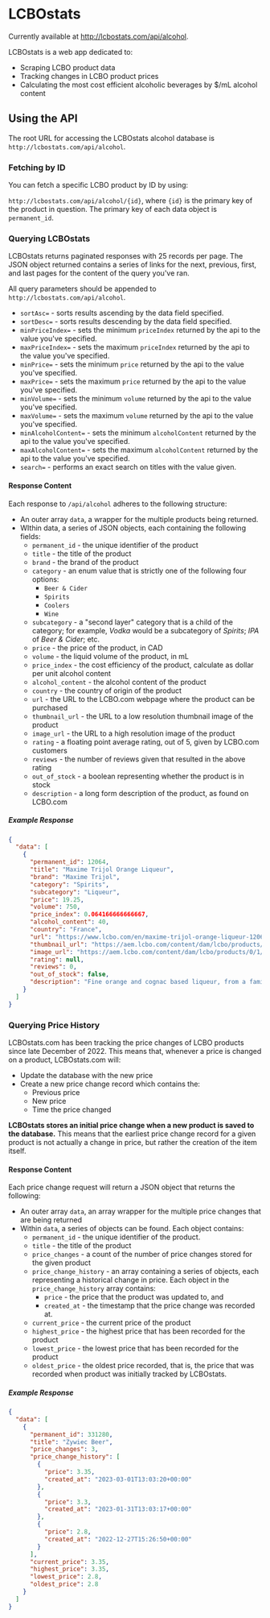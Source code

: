 # LCBOstats

Currently available at http://lcbostats.com/api/alcohol.

LCBOstats is a web app dedicated to:

- Scraping LCBO product data
- Tracking changes in LCBO product prices
- Calculating the most cost efficient alcoholic beverages by $/mL alcohol content

## Using the API

The root URL for accessing the LCBOstats alcohol database is `http://lcbostats.com/api/alcohol`.

### Fetching by ID

You can fetch a specific LCBO product by ID by using:

`http://lcbostats.com/api/alcohol/{id}`, where `{id}` is the primary key of
the product in question. The primary key of each data object is `permanent_id`.

### Querying LCBOstats

LCBOstats returns paginated responses with 25 records per page. The JSON object returned
contains a series of links for the next, previous, first, and last pages for the content
of the query you've ran.

All query parameters should be appended to `http://lcbostats.com/api/alcohol`.

- `sortAsc=` - sorts results ascending by the data field specified.
- `sortDesc=` - sorts results descending by the data field specified.
- `minPriceIndex=` - sets the minimum `priceIndex` returned by the api to the value
  you've specified.
- `maxPriceIndex=` - sets the maximum `priceIndex` returned by the api to the value
  you've specified.
- `minPrice=` - sets the minimum `price` returned by the api to the value
  you've specified.
- `maxPrice=` - sets the maximum `price` returned by the api to the value
  you've specified.
- `minVolume=`  - sets the minimum `volume` returned by the api to the value
  you've specified.
- `maxVolume=`  - sets the maximum `volume` returned by the api to the value
  you've specified.
- `minAlcoholContent=` - sets the minimum `alcoholContent` returned by the api
  to the value you've specified.
- `maxAlcoholContent=` - sets the maximum `alcoholContent` returned by the api
  to the value you've specified.
- `search=` - performs an exact search on titles with the value given.

#### Response Content

Each response to `/api/alcohol` adheres to the following structure:

- An outer array `data`, a wrapper for the multiple products being returned.
- WIthin data, a series of JSON objects, each containing the following fields:
  - `permanent_id` - the unique identifier of the product
  - `title` - the title of the product
  - `brand` - the brand of the product
  - `category` - an enum value that is strictly one of the following four options:
    - `Beer & Cider`
    - `Spirits`
    - `Coolers`
    - `Wine`
  - `subcategory` - a "second layer" category that is a child of the category; for
  example, *Vodka* would be a subcategory of *Spirits*; *IPA* of *Beer & Cider*; etc.
  - `price` - the price of the product, in CAD
  - `volume` - the liquid volume of the product, in mL
  - `price_index` - the cost efficiency of the product, calculate as dollar per unit alcohol content
  - `alcohol_content` - the alcohol content of the product
  - `country` - the country of origin of the product
  - `url` - the URL to the LCBO.com webpage where the product can be purchased
  - `thumbnail_url` - the URL to a low resolution thumbnail image of the product
  - `image_url` - the URL to a high resolution image of the product
  - `rating` - a floating point average rating, out of 5, given by LCBO.com customers 
  - `reviews` - the number of reviews given that resulted in the above rating
  - `out_of_stock` - a boolean representing whether the product is in stock
  - `description` - a long form description of the product, as found on LCBO.com

##### Example Response

```json
{
  "data": [
    {
      "permanent_id": 12064,
      "title": "Maxime Trijol Orange Liqueur",
      "brand": "Maxime Trijol",
      "category": "Spirits",
      "subcategory": "Liqueur",
      "price": 19.25,
      "volume": 750,
      "price_index": 0.064166666666667,
      "alcohol_content": 40,
      "country": "France",
      "url": "https://www.lcbo.com/en/maxime-trijol-orange-liqueur-12064",
      "thumbnail_url": "https://aem.lcbo.com/content/dam/lcbo/products/0/1/2/0/012064.jpg.thumb.319.319.png",
      "image_url": "https://aem.lcbo.com/content/dam/lcbo/products/0/1/2/0/012064.jpg.thumb.1280.1280.png",
      "rating": null,
      "reviews": 0,
      "out_of_stock": false,
      "description": "Fine orange and cognac based liqueur, from a family-run firm that was founded in 1859. Quite perfumed with upfront aromas and flavours of orange, followed by notes of light spice, vanilla and bergamot tea. The palate is sweet and rounded with intense flavours of orange and spice. Serve chilled, on ice or use in a cocktail."
    }
  ]
}
```

### Querying Price History

LCBOstats.com has been tracking the price changes of LCBO products since late December
of 2022. This means that, whenever a price is changed on a product, LCBOstats.com will:

- Update the database with the new price
- Create a new price change record which contains the:
    - Previous price
    - New price
    - Time the price changed

**LCBOstats stores an initial price change when a new product is saved to the database.**
This means that the earliest price change record for a given product is not actually a
change in price, but rather the creation of the item itself.

#### Response Content

Each price change request will return a JSON object that returns the following:

- An outer array `data`, an array wrapper for the multiple price changes that are being
  returned
- Within `data`, a series of objects can be found. Each object contains:
    - `permanent_id` - the unique identifier of the product.
    - `title` - the title of the product
    - `price_changes` - a count of the number of price changes stored for the given product
    - `price_change_history` - an array containing a series of objects, each representing
      a historical change in price. Each object in the `price_change_history` array contains:
        - `price` - the price that the product was updated to, and
        - `created_at` - the timestamp that the price change was recorded at.
    - `current_price` - the current price of the product
    - `highest_price` - the highest price that has been recorded for the product
    - `lowest_price` - the lowest price that has been recorded for the product
    - `oldest_price` - the oldest price recorded, that is, the price that was recorded when
      product was initially tracked by LCBOstats.

##### Example Response

```JSON
{
  "data": [
    {
      "permanent_id": 331280,
      "title": "Zywiec Beer",
      "price_changes": 3,
      "price_change_history": [
        {
          "price": 3.35,
          "created_at": "2023-03-01T13:03:20+00:00"
        },
        {
          "price": 3.3,
          "created_at": "2023-01-31T13:03:17+00:00"
        },
        {
          "price": 2.8,
          "created_at": "2022-12-27T15:26:50+00:00"
        }
      ],
      "current_price": 3.35,
      "highest_price": 3.35,
      "lowest_price": 2.8,
      "oldest_price": 2.8
    }
  ]
}
```